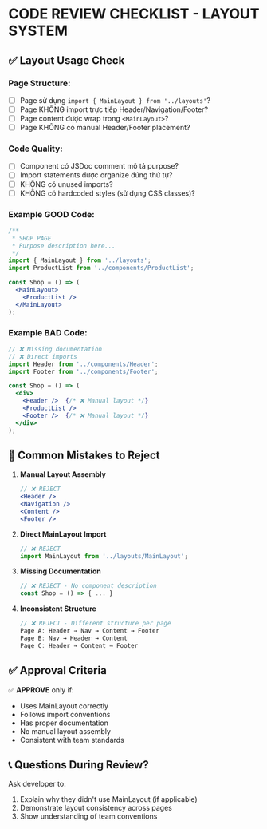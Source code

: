 # CODE REVIEW CHECKLIST - LAYOUT SYSTEM

## ✅ **Layout Usage Check**

### Page Structure:
- [ ] Page sử dụng `import { MainLayout } from '../layouts'`?
- [ ] Page KHÔNG import trực tiếp Header/Navigation/Footer?
- [ ] Page content được wrap trong `<MainLayout>`?
- [ ] Page KHÔNG có manual Header/Footer placement?

### Code Quality:
- [ ] Component có JSDoc comment mô tả purpose?
- [ ] Import statements được organize đúng thứ tự?
- [ ] KHÔNG có unused imports?
- [ ] KHÔNG có hardcoded styles (sử dụng CSS classes)?

### Example GOOD Code:
```jsx
/**
 * SHOP PAGE
 * Purpose description here...
 */
import { MainLayout } from '../layouts';
import ProductList from '../components/ProductList';

const Shop = () => (
  <MainLayout>
    <ProductList />
  </MainLayout>
);
```

### Example BAD Code:
```jsx
// ❌ Missing documentation
// ❌ Direct imports
import Header from '../components/Header';
import Footer from '../components/Footer';

const Shop = () => (
  <div>
    <Header />  {/* ❌ Manual layout */}
    <ProductList />
    <Footer />  {/* ❌ Manual layout */}
  </div>
);
```

## 🚫 **Common Mistakes to Reject**

1. **Manual Layout Assembly**
   ```jsx
   // ❌ REJECT
   <Header />
   <Navigation />
   <Content />
   <Footer />
   ```

2. **Direct MainLayout Import**
   ```jsx
   // ❌ REJECT
   import MainLayout from '../layouts/MainLayout';
   ```

3. **Missing Documentation**
   ```jsx
   // ❌ REJECT - No component description
   const Shop = () => { ... }
   ```

4. **Inconsistent Structure**
   ```jsx
   // ❌ REJECT - Different structure per page
   Page A: Header → Nav → Content → Footer
   Page B: Nav → Header → Content
   Page C: Header → Content → Footer
   ```

## ✅ **Approval Criteria**

✅ **APPROVE** only if:
- Uses MainLayout correctly
- Follows import conventions  
- Has proper documentation
- No manual layout assembly
- Consistent with team standards

## 📞 **Questions During Review?**

Ask developer to:
1. Explain why they didn't use MainLayout (if applicable)
2. Demonstrate layout consistency across pages
3. Show understanding of team conventions